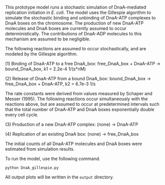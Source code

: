 This prototype model runs a stochastic simulation of DnaA-mediated replication initiation in *E. coli*. The model uses the Gillespie algorithm to simulate the stochastic binding and unbinding of DnaA-ATP complexes to DnaA boxes on the chromosome. The production of new DnaA-ATP molecules and DnaA boxes are currently assumed to occur deterministically. The contributions of DnaA-ADP molecules to this mechanism are assumed to be negligible. 

The following reactions are assumed to occur stochastically, and are modeled by the Gillespie algorithm.

(1) Binding of DnaA-ATP to a free DnaA_box: free_DnaA_box + DnaA-ATP -> bound_DnaA_box, k1 = 2.2e-4 1/(s*nM)

(2) Release of DnaA-ATP from a bound DnaA_box: bound_DnaA_box -> free_DnaA_box + DnaA-ATP, k2 = 6.7e-3 1/s

The rate constants were derived from values measured by Schaper and Messer (1995). The following reactions occur simultaneously with the reactions above, but are assumed to occur at predetermined intervals such that the total number of DnaA-ATP and DnaA boxes exponentially double every cell cycle. 

(3) Production of a new DnaA-ATP complex: (none) -> DnaA-ATP

(4) Replication of an existing DnaA box: (none) -> free_DnaA_box

The initial counts of all DnaA-ATP molecules and DnaA boxes were estimated from simulation results.

To run the model, use the following command.

`python DnaA_gillespie.py`

 All output plots will be written in the `output` directory.